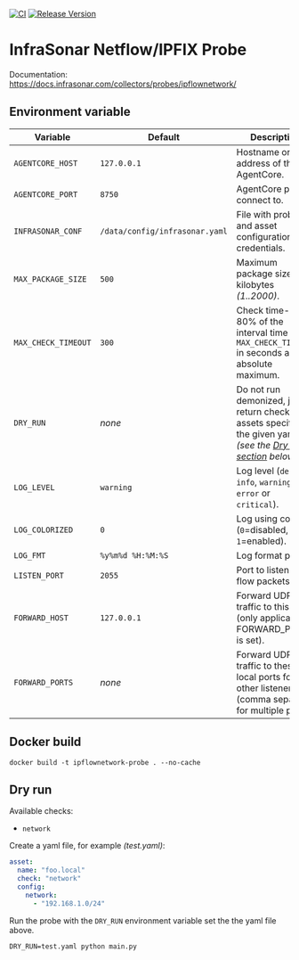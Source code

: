 [![CI](https://github.com/infrasonar/ipflownetwork-probe/workflows/CI/badge.svg)](https://github.com/infrasonar/ipflownetwork-probe/actions)
[![Release Version](https://img.shields.io/github/release/infrasonar/ipflownetwork-probe)](https://github.com/infrasonar/ipflownetwork-probe/releases)

# InfraSonar Netflow/IPFIX Probe

Documentation: https://docs.infrasonar.com/collectors/probes/ipflownetwork/

## Environment variable

Variable            | Default                        | Description
------------------- | ------------------------------ | ------------
`AGENTCORE_HOST`    | `127.0.0.1`                    | Hostname or Ip address of the AgentCore.
`AGENTCORE_PORT`    | `8750`                         | AgentCore port to connect to.
`INFRASONAR_CONF`   | `/data/config/infrasonar.yaml` | File with probe and asset configuration like credentials.
`MAX_PACKAGE_SIZE`  | `500`                          | Maximum package size in kilobytes _(1..2000)_.
`MAX_CHECK_TIMEOUT` | `300`                          | Check time-out is 80% of the interval time with `MAX_CHECK_TIMEOUT` in seconds as absolute maximum.
`DRY_RUN`           | _none_                         | Do not run demonized, just return checks and assets specified in the given yaml _(see the [Dry run section](#dry-run) below)_.
`LOG_LEVEL`         | `warning`                      | Log level (`debug`, `info`, `warning`, `error` or `critical`).
`LOG_COLORIZED`     | `0`                            | Log using colors (`0`=disabled, `1`=enabled).
`LOG_FMT`           | `%y%m%d %H:%M:%S`              | Log format prefix.
`LISTEN_PORT`       | `2055`                         | Port to listen to for flow packets
`FORWARD_HOST`      | `127.0.0.1`                    | Forward UDP traffic to this host (only applicable if FORWARD_PORTS is set).
`FORWARD_PORTS`     | _none_                         | Forward UDP traffic to these local ports for other listeners (comma separate for multiple ports).

## Docker build

```
docker build -t ipflownetwork-probe . --no-cache
```

## Dry run

Available checks:
- `network`

Create a yaml file, for example _(test.yaml)_:

```yaml
asset:
  name: "foo.local"
  check: "network"
  config:
    network:
      - "192.168.1.0/24"
```

Run the probe with the `DRY_RUN` environment variable set the the yaml file above.

```
DRY_RUN=test.yaml python main.py
```
